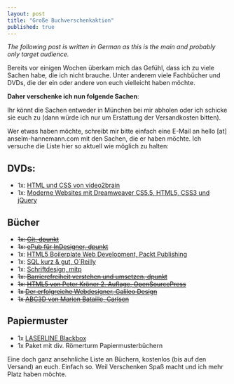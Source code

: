 ```yaml
---
layout: post
title: "Große Buchverschenkaktion"
published: true
---
```


_The following post is written in German as this is the main and probably only target audience._

Bereits vor einigen Wochen überkam mich das Gefühl, dass ich zu viele Sachen habe, die ich nicht brauche. Unter anderem viele Fachbücher und DVDs, die der ein oder andere von euch vielleicht haben möchte.

**Daher verschenke ich nun folgende Sachen**:

Ihr könnt die Sachen entweder in München bei mir abholen oder ich schicke sie euch zu (dann würde ich nur um Erstattung der Versandkosten bitten).

Wer etwas haben möchte, schreibt mir bitte einfach eine E-Mail an hello [at] anselm-hannemann.com mit den Sachen, die er haben möchte. Ich versuche die Liste hier so aktuell wie möglich zu halten:

## DVDs:

- 1x: [HTML und CSS von video2brain](https://www.video2brain.com/de/videotraining/html-und-css)
- 1x: [Moderne Websites mit Dreamweaver CS5.5, HTML5, CSS3 und jQuery](https://www.video2brain.com/de/videotraining/moderne-websites-mit-dreamweaver-cs5-5-html5-css3-und-jquery)

## Bücher

- <s>1x: [Git, dpunkt](http://www.dpunkt.de/buecher/3545/git.html)</s>
- <s>1x: [ePub für InDesigner, dpunkt](http://www.dpunkt.de/buecher/3777/epub-f%26uuml%3Br-%28in%29designer.html)</s>
- 1x: [HTML5 Boilerplate Web Development, Packt Publishing](http://www.packtpub.com/html5-boilerplate-web-development/book)
- 1x: [SQL kurz & gut, O`Reilly](http://www.oreilly.de/catalog/sqlpg2ger/)
- 1x: [Schriftdesign, mitp](http://www.amazon.de/schriftdesign-allan-haley-B%C3%BCcher/s?ie=UTF8&keywords=Schriftdesign%20Allan%20Haley&page=1&rh=n%3A186606%2Ck%3ASchriftdesign%20Allan%20Haley)
- <s>1x: [Barrierefreiheit verstehen und umsetzen, dpunkt](http://www.dpunkt.de/buecher/2537.html)</s>
- <s>1x: [HTML5 von Peter Kröner 2. Auflage, OpenSourcePress](http://html5-buch.de/)</s>
- <s>1x [Der erfolgreiche Webdesigner, Galileo Design](http://www.galileodesign.de/1727)</s>
- <s>1x [ABC3D von Marion Bataille, Carlsen](http://www.youtube.com/watch?v=VKSfevX1vXg)</s>

## Papiermuster

- 1x [LASERLINE Blackbox](http://www.laser-line.de/serviceandsupport/muster/blackbox.php)
- 1x Paket mit div. Römerturm Papiermusterbüchern

Eine doch ganz ansehnliche Liste an Büchern, kostenlos (bis auf den Versand) an euch. Einfach so. Weil Verschenken Spaß macht und ich mehr Platz haben möchte.

